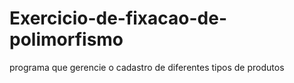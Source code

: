 # Exercicio-de-fixacao-de-polimorfismo
programa que gerencie o cadastro de diferentes tipos de produtos
